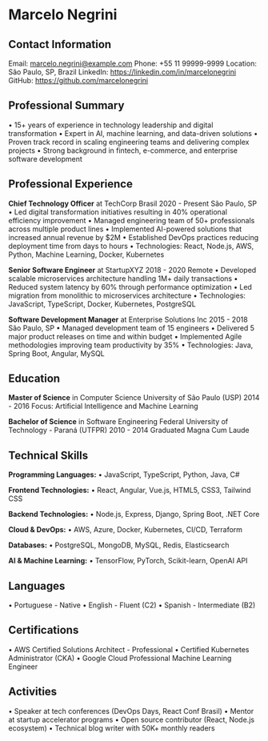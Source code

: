 # Marcelo Negrini

## Contact Information
Email: marcelo.negrini@example.com
Phone: +55 11 99999-9999
Location: São Paulo, SP, Brazil
LinkedIn: https://linkedin.com/in/marcelonegrini
GitHub: https://github.com/marcelonegrini

## Professional Summary
• 15+ years of experience in technology leadership and digital transformation
• Expert in AI, machine learning, and data-driven solutions
• Proven track record in scaling engineering teams and delivering complex projects
• Strong background in fintech, e-commerce, and enterprise software development

## Professional Experience

**Chief Technology Officer** at TechCorp Brasil
2020 - Present
São Paulo, SP
• Led digital transformation initiatives resulting in 40% operational efficiency improvement
• Managed engineering team of 50+ professionals across multiple product lines
• Implemented AI-powered solutions that increased annual revenue by $2M
• Established DevOps practices reducing deployment time from days to hours
• Technologies: React, Node.js, AWS, Python, Machine Learning, Docker, Kubernetes

**Senior Software Engineer** at StartupXYZ
2018 - 2020
Remote
• Developed scalable microservices architecture handling 1M+ daily transactions
• Reduced system latency by 60% through performance optimization
• Led migration from monolithic to microservices architecture
• Technologies: JavaScript, TypeScript, Docker, Kubernetes, PostgreSQL

**Software Development Manager** at Enterprise Solutions Inc
2015 - 2018
São Paulo, SP
• Managed development team of 15 engineers
• Delivered 5 major product releases on time and within budget
• Implemented Agile methodologies improving team productivity by 35%
• Technologies: Java, Spring Boot, Angular, MySQL

## Education

**Master of Science** in Computer Science
University of São Paulo (USP)
2014 - 2016
Focus: Artificial Intelligence and Machine Learning

**Bachelor of Science** in Software Engineering
Federal University of Technology - Paraná (UTFPR)
2010 - 2014
Graduated Magna Cum Laude

## Technical Skills

**Programming Languages:**
• JavaScript, TypeScript, Python, Java, C#

**Frontend Technologies:**
• React, Angular, Vue.js, HTML5, CSS3, Tailwind CSS

**Backend Technologies:**
• Node.js, Express, Django, Spring Boot, .NET Core

**Cloud & DevOps:**
• AWS, Azure, Docker, Kubernetes, CI/CD, Terraform

**Databases:**
• PostgreSQL, MongoDB, MySQL, Redis, Elasticsearch

**AI & Machine Learning:**
• TensorFlow, PyTorch, Scikit-learn, OpenAI API

## Languages
• Portuguese - Native
• English - Fluent (C2)
• Spanish - Intermediate (B2)

## Certifications
• AWS Certified Solutions Architect - Professional
• Certified Kubernetes Administrator (CKA)
• Google Cloud Professional Machine Learning Engineer

## Activities
• Speaker at tech conferences (DevOps Days, React Conf Brasil)
• Mentor at startup accelerator programs
• Open source contributor (React, Node.js ecosystem)
• Technical blog writer with 50K+ monthly readers